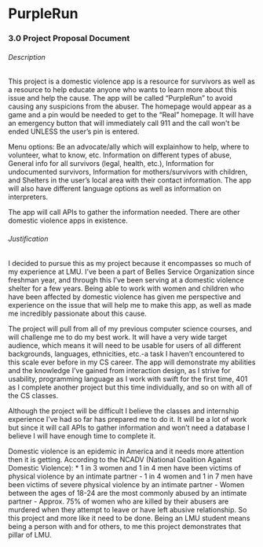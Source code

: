 # PurpleRun

### 3.0 Project Proposal Document

###### Description
<p>This project is a domestic violence app is a resource for survivors as well as a resource to help educate anyone who wants to learn more about this issue and help the cause. The app will be called “PurpleRun” to avoid causing any suspicions from the abuser. The homepage would appear as a game and a pin would be needed to get to the “Real” homepage. It will have an emergency button that will immediately call 911 and the call won't be ended UNLESS the user’s pin is entered.  
  <p>Menu options: Be an advocate/ally which will explainhow to help, where to volunteer, what to know, etc. Information on different types of abuse, General info for all survivors (legal, health, etc.), Information for undocumented survivors, Information for mothers/survivors with children, and Shelters in the user’s local area with their contact information. The app will also have different language options as well as information on interpreters.</p>
	<p>The app will call APIs to gather the information needed. 
There are other domestic violence apps in existence.</p>


###### Justification 
<p>
I decided to pursue this as my project because it encompasses so much of my experience at LMU. I’ve been a part of Belles Service Organization since freshman year, and through this I’ve been serving at a domestic violence shelter for a few years. Being able to work with women and children who have been affected by domestic violence has given me perspective and experience on the issue that will help me to make this app, as well as made me incredibly passionate about this cause.</p> 
	<p>The project will pull from all of my previous computer science courses, and will challenge me to do my best work. It will have a very wide target audience, which means it will need to be usable for users of all different backgrounds, languages, ethnicities, etc.-a task I haven’t encountered to this scale ever before in my CS career. The app will demonstrate my abilities and the knowledge I’ve gained from interaction design, as I strive for usability, programming language as I work with swift for the first time, 401 as I complete another project but this time individually, and so on with all of the CS classes.</p>
	<p>Although the project will be difficult I believe the classes and internship experience I’ve had so far has prepared me to do it. It will be a lot of work but since it will call APIs to gather information and won’t need a database I believe I will have enough time to complete it.<p> 
	<p>Domestic violence is an epidemic in America and it needs more attention then it is getting. According to the NCADV (National Coalition Against Domestic Violence):  
    * 1 in 3 women and 1 in 4 men have been victims of physical violence by an intimate partner  
    - 1 in 4 women and 1 in 7 men have been victims of severe physical violence by an intimate partner  
    - Women between the ages of 18-24 are the most commonly abused by an intimate partner  
    - Approx. 75% of women who are killed by their abusers are murdered when they attempt to leave or have left abusive relationship.   
    So this project and more like it need to be done. Being an LMU student means being a person with and for others, to me this project demonstrates that pillar of LMU.</p> 
